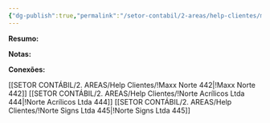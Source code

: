 ```yaml
---
{"dg-publish":true,"permalink":"/setor-contabil/2-areas/help-clientes/maxx-norte-442/","dgPassFrontmatter":true,"created":"2025-07-01T13:38:21.496-03:00","updated":"2025-07-01T14:58:19.295-03:00"}
---
```


**Resumo:**



**Notas:**




**Conexões:**

[[SETOR CONTÁBIL/2. AREAS/Help Clientes/!Maxx Norte 442\|!Maxx Norte 442]]
[[SETOR CONTÁBIL/2. AREAS/Help Clientes/!Norte Acrílicos Ltda 444\|!Norte Acrílicos Ltda 444]]
[[SETOR CONTÁBIL/2. AREAS/Help Clientes/!Norte Signs Ltda 445\|!Norte Signs Ltda 445]]


